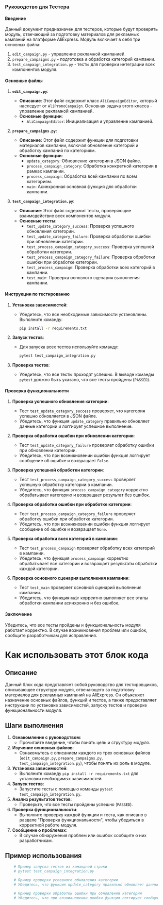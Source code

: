 ### **Руководство для Тестера**

#### Введение
Данный документ предназначен для тестеров, которые будут проверять модуль, отвечающий за подготовку материалов для рекламных кампаний на платформе AliExpress. Модуль включает в себя три основных файла:

1. `edit_campaign.py` - управление рекламной кампанией.
2. `prepare_campaigns.py` - подготовка и обработка категорий кампании.
3. `test_campaign_integration.py` - тесты для проверки интеграции всех компонентов модуля.

#### Основные файлы

1. **`edit_campaign.py`**:
    - **Описание**: Этот файл содержит класс `AliCampaignEditor`, который наследует от `AliPromoCampaign`. Основная задача этого класса - управление рекламной кампанией.
    - **Основные функции**:
        - `AliCampaignEditor`: Инициализация и управление кампанией.

2. **`prepare_campaigns.py`**:
    - **Описание**: Этот файл содержит функции для подготовки материалов кампании, включая обновление категорий и обработку кампаний по категориям.
    - **Основные функции**:
        - `update_category`: Обновление категории в JSON файле.
        - `process_campaign_category`: Обработка конкретной категории в рамках кампании.
        - `process_campaign`: Обработка всей кампании по всем категориям.
        - `main`: Асинхронная основная функция для обработки кампании.

3. **`test_campaign_integration.py`**:
    - **Описание**: Этот файл содержит тесты, проверяющие взаимодействие всех компонентов модуля.
    - **Основные тесты**:
        - `test_update_category_success`: Проверка успешного обновления категории.
        - `test_update_category_failure`: Проверка обработки ошибки при обновлении категории.
        - `test_process_campaign_category_success`: Проверка успешной обработки категории.
        - `test_process_campaign_category_failure`: Проверка обработки ошибки при обработке категории.
        - `test_process_campaign`: Проверка обработки всех категорий в кампании.
        - `test_main`: Проверка основного сценария выполнения кампании.

#### Инструкции по тестированию

1. **Установка зависимостей**:
    - Убедитесь, что все необходимые зависимости установлены. Выполните команду:
      ```sh
      pip install -r requirements.txt
      ```

2. **Запуск тестов**:
    - Для запуска всех тестов используйте команду:
      ```sh
      pytest test_campaign_integration.py
      ```

3. **Проверка тестов**:
    - Убедитесь, что все тесты проходят успешно. В выводе команды `pytest` должно быть указано, что все тесты пройдены (`PASSED`).

#### Проверка функциональности

1. **Проверка успешного обновления категории**:
    - Тест `test_update_category_success` проверяет, что категория успешно обновляется в JSON файле.
    - Убедитесь, что функция `update_category` правильно обновляет данные категории и логгирует успешное выполнение.

2. **Проверка обработки ошибки при обновлении категории**:
    - Тест `test_update_category_failure` проверяет обработку ошибки при обновлении категории.
    - Убедитесь, что при возникновении ошибки функция логгирует сообщение об ошибке и возвращает `False`.

3. **Проверка успешной обработки категории**:
    - Тест `test_process_campaign_category_success` проверяет успешную обработку категории в кампании.
    - Убедитесь, что функция `process_campaign_category` корректно обрабатывает категорию и возвращает результат без ошибок.

4. **Проверка обработки ошибки при обработке категории**:
    - Тест `test_process_campaign_category_failure` проверяет обработку ошибки при обработке категории.
    - Убедитесь, что при возникновении ошибки функция логгирует сообщение об ошибке и возвращает `None`.

5. **Проверка обработки всех категорий в кампании**:
    - Тест `test_process_campaign` проверяет обработку всех категорий в кампании.
    - Убедитесь, что функция `process_campaign` корректно обрабатывает все категории и возвращает результаты обработки каждой категории.

6. **Проверка основного сценария выполнения кампании**:
    - Тест `test_main` проверяет основной сценарий выполнения кампании.
    - Убедитесь, что функция `main` корректно выполняет все этапы обработки кампании асинхронно и без ошибок.

#### Заключение

Убедитесь, что все тесты пройдены и функциональность модуля работает корректно. В случае возникновения проблем или ошибок, сообщите разработчикам для исправления.

Как использовать этот блок кода
=========================================================================================

Описание
-------------------------
Данный блок кода представляет собой руководство для тестировщиков, описывающее структуру модуля, отвечающего за подготовку материалов для рекламных кампаний на AliExpress. Он объясняет назначение основных файлов, функций и тестов, а также предоставляет инструкции по установке зависимостей, запуску тестов и проверке функциональности модуля.

Шаги выполнения
-------------------------
1. **Ознакомление с руководством**:
   - Прочитайте введение, чтобы понять цель и структуру модуля.
2. **Изучение основных файлов**:
   - Ознакомьтесь с описанием каждого из трех основных файлов (`edit_campaign.py`, `prepare_campaigns.py`, `test_campaign_integration.py`), чтобы понять их роль в модуле.
3. **Установка зависимостей**:
   - Выполните команду `pip install -r requirements.txt` для установки необходимых зависимостей.
4. **Запуск тестов**:
   - Запустите тесты с помощью команды `pytest test_campaign_integration.py`.
5. **Анализ результатов тестов**:
   - Проверьте, что все тесты пройдены успешно (`PASSED`).
6. **Проверка функциональности**:
   - Выполните проверку каждой функции и теста, как описано в разделе "Проверка функциональности", чтобы убедиться в корректной работе модуля.
7. **Сообщение о проблемах**:
   - В случае обнаружения проблем или ошибок сообщите о них разработчикам.

Пример использования
-------------------------

```python
    # Пример запуска тестов из командной строки
    # pytest test_campaign_integration.py

    # Пример проверки успешного обновления категории
    # Убедитесь, что функция update_category правильно обновляет данные категории и логгирует успешное выполнение.

    # Пример проверки обработки ошибки при обновлении категории
    # Убедитесь, что при возникновении ошибки функция логгирует сообщение об ошибке и возвращает False.